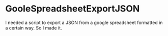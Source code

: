 # GooleSpreadsheetExportJSON
I needed a script to export a JSON from a google spreadsheet formatted in a certain way.  So I made it.
